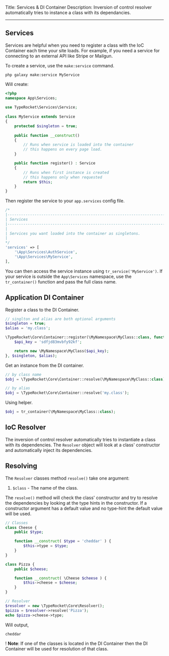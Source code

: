 Title: Services & DI Container
Description: Inversion of control resolver automatically tries to instance a class with its dependancies.

---

## Services 

Services are helpful when you need to register a class with the IoC Container each time your site loads. For example, if you need a service for connecting to an external API like Stripe or Mailgun.

To create a service, use the `make:service` command.

```
php galaxy make:service MyService
```

Will create:

```php
<?php  
namespace App\Services;  
  
use TypeRocket\Services\Service;  
  
class MyService extends Service  
{  
    protected $singleton = true;
    
    public function __construct()
    {
		// Runs when service is loaded into the container
		// this happens on every page load.
	}

	public function register() : Service  
	{  
	    // Runs when first instance is created
	    // this happens only when requested
	    return $this; 
	}
}
```

Then register the service to your `app.services` config file.

```php
/*  
|--------------------------------------------------------------------------  
| Services  
|--------------------------------------------------------------------------  
|  
| Services you want loaded into the container as singletons.  
|  
*/  
'services' => [
    '\App\Services\AuthService',
    '\App\Services\MyService',  
],
``` 

You can then access the service instance using `tr_service('MyService')`. If your service is outside the `App\Services` namespace, use the `tr_container()` function and pass the full class name.

## Application DI Container

Register a class to the DI Container.

```php
// singlton and alias are both optional arguments
$singleton = true;
$alias = 'my.class';

\TypeRocket\Core\Container::register(\MyNamespace\MyClass::class, function () {
    $api_key = 'sdfjd83mvbfy92kf';

    return new \MyNamespace\MyClass($api_key);
}, $singleton, $alias);
```

Get an instance from the DI container.

```php
// by class name
$obj = \TypeRocket\Core\Container::resolve(\MyNamespace\MyClass::class);

// by alias
$obj = \TypeRocket\Core\Container::resolve('my.class');
```

Using helper.

```php
$obj = tr_container(\MyNamespace\MyClass::class);
```


## IoC Resolver

The inversion of control resolver automatically tries to instantiate a class with its dependencies. The `Resolver` object will look at a class' constructor and automatically inject its dependencies.

## Resolving

The `Resolver` classes method `resolve()` take one argument:

1. `$class` - The name of the class.

The `resolve()` method will check the class' constructor and try to resolve the dependencies by looking at the type hints in the constructor. If a constructor argument has a default value and no type-hint the default value will be used.

```php
// Classes
class Cheese {
    public $type;

    function __construct( $type = 'cheddar' ) {
        $this->type = $type;
    }
}

class Pizza {
    public $cheese;

    function __construct( \Cheese $cheese ) {
        $this->cheese = $cheese;
    }
}

// Resolver
$resolver = new \TypeRocket\Core\Resolver();
$pizza = $resolver->resolve('Pizza');
echo $pizza->cheese->type;
```

Will output,

```
cheddar
```

! **Note**: If one of the classes is located in the DI Container then the DI Container will be used for resolution of that class.